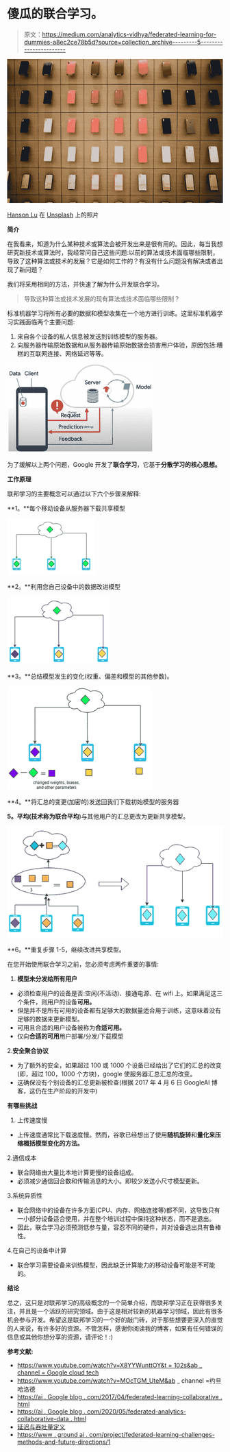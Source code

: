 # 傻瓜的联合学习。

> 原文：<https://medium.com/analytics-vidhya/federated-learning-for-dummies-a8ec2ce78b5d?source=collection_archive---------5----------------------->

![](img/70c0dc24d84117d8f46956c8cd00fcf7.png)

[Hanson Lu](https://unsplash.com/@hansonluu?utm_source=unsplash&utm_medium=referral&utm_content=creditCopyText) 在 [Unsplash](/s/photos/multiple-device?utm_source=unsplash&utm_medium=referral&utm_content=creditCopyText) 上的照片

**简介**

在我看来，知道为什么某种技术或算法会被开发出来是很有用的。因此，每当我想研究新技术或算法时，我经常问自己这些问题:以前的算法或技术面临哪些限制，导致了这种算法或技术的发展？它是如何工作的？有没有什么问题没有解决或者出现了新问题？

我们将采用相同的方法，并快速了解为什么开发联合学习。

> 导致这种算法或技术发展的现有算法或技术面临哪些限制？

标准机器学习将所有必要的数据和模型收集在一个地方进行训练。这里标准机器学习实践面临两个主要问题:

1.  来自各个设备的私人信息被发送到训练模型的服务器。
2.  向服务器传输原始数据和从服务器传输原始数据会损害用户体验，原因包括:糟糕的互联网连接、网络延迟等等。

![](img/03c2c4bf8973dd8b0220defdbda91115.png)

为了缓解以上两个问题，Google 开发了**联合学习**，它基于**分散学习的核心思想。**

**工作原理**

联邦学习的主要概念可以通过以下六个步骤来解释:

**1。**每个移动设备从服务器下载共享模型

![](img/c496d8861a11394438e4b1bf0dab7c54.png)

**2。**利用您自己设备中的数据改进模型

![](img/cef1e27f4cbe06467667697ed9722fbf.png)

**3。**总结模型发生的变化(权重、偏差和模型的其他参数)。

![](img/02687c6814c8417850002d12b79db0e3.png)

**4。**将汇总的变更(加密的)发送回我们下载初始模型的服务器

**5。**平均(技术称为**联合平均**)与其他用户的汇总更改为更新共享模型。

![](img/0a92d3302ec7d76d15582f468d95c2dc.png)

**6。**重复步骤 1-5，继续改进共享模型。

在您开始使用联合学习之前，您必须考虑两件重要的事情:

1.  **模型未分发给所有用户**

*   必须检查用户的设备是否:空闲(不活动)、接通电源、在 wifi 上。如果满足这三个条件，则用户的设备**可用。**
*   但是并不是所有可用的设备都有足够大的数据量适合用于训练，这意味着没有足够的数据来更新模型。
*   可用且合适的用户设备被称为**合适可用。**
*   仅向**合适的可用**用户部署/分发/下载模型

2.**安全聚合协议**

*   为了额外的安全，如果超过 100 或 1000 个设备已经给出了它们的汇总的改变(即，超过 100，1000 个方块)，google 使服务器汇总汇总的改变。
*   这确保没有个别设备的汇总更新被检查(根据 2017 年 4 月 6 日 GoogleAI 博客，这仍在生产阶段的开发中)

**有哪些挑战**

1.  上传速度慢

*   上传速度通常比下载速度慢。然而，谷歌已经想出了使用**随机旋转**和**量化来压缩概括模型变化的方法。**

2.通信成本

*   联合网络由大量比本地计算更慢的设备组成。
*   必须减少通信回合数和传输消息的大小。即较少发送小尺寸模型更新。

3.系统异质性

*   联合网络中的设备在许多方面(CPU、内存、网络连接等)都不同，这导致只有一小部分设备适合使用，并在整个培训过程中保持这种状态，而不是退出。
*   因此，联合学习必须预测低参与量，容忍不同的硬件，并对设备退出具有鲁棒性。

4.在自己的设备中计算

*   联合学习需要设备来训练模型，因此缺乏计算能力的移动设备可能是不可能的。

**结论**

总之，这只是对联邦学习的高级概念的一个简单介绍，而联邦学习正在获得很多关注，并且是一个活跃的研究领域。由于这是相对较新的机器学习领域，因此有很多机会参与开发。希望这是联邦学习的一个好的敲门砖，对于那些想要更深入的直觉的人来说，有许多好的资源。不管怎样，感谢你阅读我的博客，如果有任何错误的信息或其他你想分享的资源，请评论！:)

**参考文献:**

*   [https://www.youtube.com/watch?v=X8YYWunttOY&t = 102s&ab _ channel = Google cloud tech](https://www.youtube.com/watch?v=X8YYWunttOY&t=102s&ab_channel=GoogleCloudTech)
*   https://www.youtube.com/watch?v=MOcTGM_UteM&ab _ channel =约旦哈洛德
*   [https://ai . Google blog . com/2017/04/federated-learning-collaborative . html](https://ai.googleblog.com/2017/04/federated-learning-collaborative.html)
*   [https://ai . Google blog . com/2020/05/federated-analytics-collaborative-data . html](https://ai.googleblog.com/2020/05/federated-analytics-collaborative-data.html)
*   [延迟与吞吐量定义](https://community.cadence.com/cadence_blogs_8/b/sd/posts/understanding-latency-vs-throughput#:~:text=Latency%20is%20the%20time%20required,produced%20per%20unit%20of%20time.)
*   [https://www . ground ai . com/project/federated-learning-challenges-methods-and-future-directions/1](https://www.groundai.com/project/federated-learning-challenges-methods-and-future-directions/1)